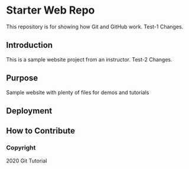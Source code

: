 # Starter Web Repo

This repository is for showing how Git and GitHub work. Test-1 Changes.

## Introduction
This is a sample website project from an instructor. Test-2 Changes.

## Purpose

Sample website with plenty of files for demos and tutorials

## Deployment



## How to Contribute

### Copyright

2020 Git Tutorial